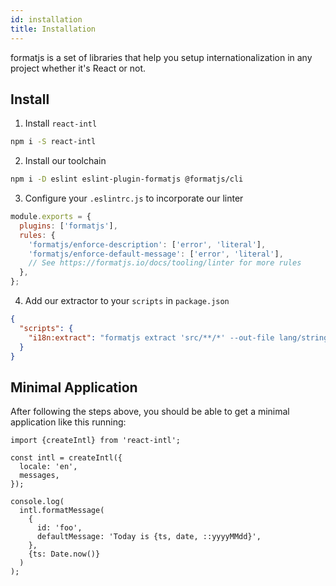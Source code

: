 ```yaml
---
id: installation
title: Installation
---
```


formatjs is a set of libraries that help you setup internationalization in any project whether it's React or not.

## Install

1. Install `react-intl`

```sh
npm i -S react-intl
```

2. Install our toolchain

```sh
npm i -D eslint eslint-plugin-formatjs @formatjs/cli
```

3. Configure your `.eslintrc.js` to incorporate our linter

```js
module.exports = {
  plugins: ['formatjs'],
  rules: {
    'formatjs/enforce-description': ['error', 'literal'],
    'formatjs/enforce-default-message': ['error', 'literal'],
    // See https://formatjs.io/docs/tooling/linter for more rules
  },
};
```

4. Add our extractor to your `scripts` in `package.json`

```json
{
  "scripts": {
    "i18n:extract": "formatjs extract 'src/**/*' --out-file lang/strings_en-US.json"
  }
}
```

## Minimal Application

After following the steps above, you should be able to get a minimal application like this running:

```tsx
import {createIntl} from 'react-intl';

const intl = createIntl({
  locale: 'en',
  messages,
});

console.log(
  intl.formatMessage(
    {
      id: 'foo',
      defaultMessage: 'Today is {ts, date, ::yyyyMMdd}',
    },
    {ts: Date.now()}
  )
);
```
